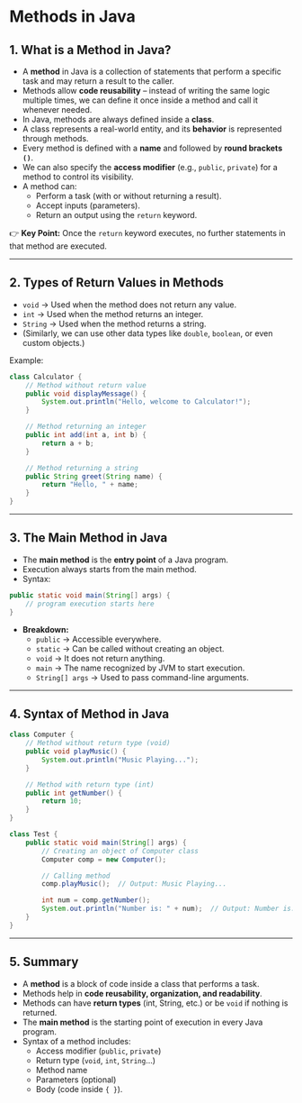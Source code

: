 # Methods in Java

## 1. What is a Method in Java?
- A **method** in Java is a collection of statements that perform a specific task and may return a result to the caller.
- Methods allow **code reusability** – instead of writing the same logic multiple times, we can define it once inside a method and call it whenever needed.
- In Java, methods are always defined inside a **class**.
- A class represents a real-world entity, and its **behavior** is represented through methods.
- Every method is defined with a **name** and followed by **round brackets `()`**.
- We can also specify the **access modifier** (e.g., `public`, `private`) for a method to control its visibility.
- A method can:
  - Perform a task (with or without returning a result).
  - Accept inputs (parameters).
  - Return an output using the `return` keyword.

👉 **Key Point:** Once the `return` keyword executes, no further statements in that method are executed.

---

## 2. Types of Return Values in Methods
- `void` → Used when the method does not return any value.
- `int` → Used when the method returns an integer.
- `String` → Used when the method returns a string.
- (Similarly, we can use other data types like `double`, `boolean`, or even custom objects.)

Example:
```java
class Calculator {
    // Method without return value
    public void displayMessage() {
        System.out.println("Hello, welcome to Calculator!");
    }

    // Method returning an integer
    public int add(int a, int b) {
        return a + b;
    }

    // Method returning a string
    public String greet(String name) {
        return "Hello, " + name;
    }
}
```

---

## 3. The Main Method in Java
- The **main method** is the **entry point** of a Java program.
- Execution always starts from the main method.
- Syntax:
```java
public static void main(String[] args) {
    // program execution starts here
}
```

- **Breakdown:**
  - `public` → Accessible everywhere.
  - `static` → Can be called without creating an object.
  - `void` → It does not return anything.
  - `main` → The name recognized by JVM to start execution.
  - `String[] args` → Used to pass command-line arguments.

---

## 4. Syntax of Method in Java
```java
class Computer {
    // Method without return type (void)
    public void playMusic() {
        System.out.println("Music Playing...");
    }

    // Method with return type (int)
    public int getNumber() {
        return 10;
    }
}

class Test {
    public static void main(String[] args) {
        // Creating an object of Computer class
        Computer comp = new Computer();

        // Calling method
        comp.playMusic();  // Output: Music Playing...

        int num = comp.getNumber();
        System.out.println("Number is: " + num);  // Output: Number is: 10
    }
}
```

---

## 5. Summary
- A **method** is a block of code inside a class that performs a task.
- Methods help in **code reusability, organization, and readability**.
- Methods can have **return types** (int, String, etc.) or be `void` if nothing is returned.
- The **main method** is the starting point of execution in every Java program.
- Syntax of a method includes:
  - Access modifier (`public`, `private`)
  - Return type (`void`, `int`, `String`...)
  - Method name
  - Parameters (optional)
  - Body (code inside `{ }`).


